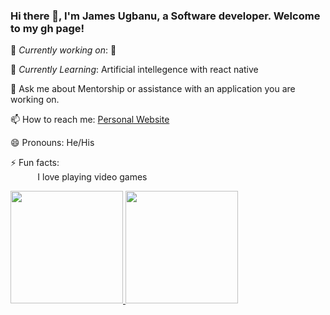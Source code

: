 <!--
**JamesUgbanu/jamesugbanu** is a ✨ _special_ ✨ repository because its `README.md` (this file) appears on your GitHub profile.
<br>Check out my blog http://jamesugbanu.crystalwebpro.com/<br>

Here are some ideas to get you started:

- 🔭 I’m currently working on ...
- 🌱 I’m currently learning ...
- 👯 I’m looking to collaborate on ...
- 🤔 I’m looking for help with ...
- 💬 Ask me about ...
- 📫 How to reach me: ...
- 😄 Pronouns: ...
- ⚡ Fun fact: ...
-->
### Hi there 👋, I'm James Ugbanu, a Software developer. Welcome to my gh page! <br>
🔭 *Currently working on*: 🤔


🌱 *Currently Learning*: Artificial intellegence with react native<br>

💬 Ask me about Mentorship or assistance with an application you are working on. <br>


📫 How to reach me:&nbsp;[Personal Website](https://james-ugbanu.netlify.app)

😄 Pronouns: He/His <br>

⚡ Fun facts:<br>
&nbsp;&nbsp;&nbsp;&nbsp;&nbsp;&nbsp;&nbsp;&nbsp;&nbsp;&nbsp; I love playing video games
<br>


<div dir="auto">
<a href="https://github.com/jamesugbanu">
<img height="180em" src="https://github-readme-stats.vercel.app/api/top-langs/?username=jamesugbanu&layout=compact&langs_count=7&theme=synthwav"/>
<img height="180em" src="https://github-readme-stats.vercel.app/api?username=jamesugbanu&show_icons=true&theme=synthwave&include_all_commits=true&count_private=true"/>
</div>

